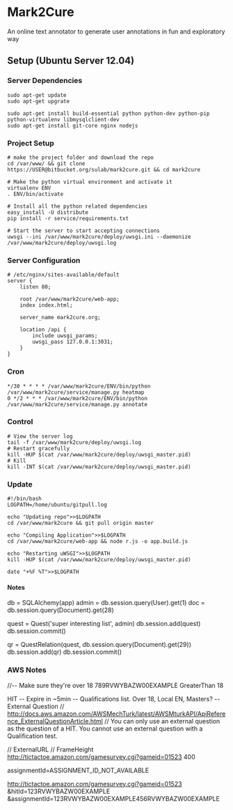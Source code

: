 # Mark2Cure

An online text annotator to generate user annotations in fun and exploratory way

## Setup (Ubuntu Server 12.04)

### Server Dependencies

    sudo apt-get update
    sudo apt-get upgrate

    sudo apt-get install build-essential python python-dev python-pip python-virtualenv libmysqlclient-dev
    sudo apt-get install git-core nginx nodejs

### Project Setup

    # make the project folder and download the repo
    cd /var/www/ && git clone https://USER@bitbucket.org/sulab/mark2cure.git && cd mark2cure

    # Make the python virtual environment and activate it
    virtualenv ENV
    . ENV/bin/activate

    # Install all the python related dependencies
    easy_install -U distribute
    pip install -r service/requirements.txt

    # Start the server to start accepting connections
    uwsgi --ini /var/www/mark2cure/deploy/uwsgi.ini --daemonize /var/www/mark2cure/deploy/uwsgi.log

### Server Configuration

    # /etc/nginx/sites-available/default
    server {
        listen 80;

        root /var/www/mark2cure/web-app;
        index index.html;

        server_name mark2cure.org;

        location /api {
            include uwsgi_params;
            uwsgi_pass 127.0.0.1:3031;
        }
    }

### Cron

    */30 * * * * /var/www/mark2cure/ENV/bin/python /var/www/mark2cure/service/manage.py heatmap
    0 */2 * * * /var/www/mark2cure/ENV/bin/python /var/www/mark2cure/service/manage.py annotate

### Control

    # View the server log
    tail -f /var/www/mark2cure/deploy/uwsgi.log
    # Restart gracefully
    kill -HUP $(cat /var/www/mark2cure/deploy/uwsgi_master.pid)
    # Kill
    kill -INT $(cat /var/www/mark2cure/deploy/uwsgi_master.pid)

### Update

    #!/bin/bash
    LOGPATH=/home/ubuntu/gitpull.log

    echo "Updating repo">>$LOGPATH
    cd /var/www/mark2cure && git pull origin master

    echo "Compiling Application">>$LOGPATH
    cd /var/www/mark2cure/web-app && node r.js -o app.build.js

    echo "Restarting uWSGI">>$LOGPATH
    kill -HUP $(cat /var/www/mark2cure/deploy/uwsgi_master.pid)

    date "+%F %T">>$LOGPATH


#### Notes

db = SQLAlchemy(app)
admin = db.session.query(User).get(1)
doc = db.session.query(Document).get(28)

quest = Quest('super interesting list', admin)
db.session.add(quest)
db.session.commit()

qr = QuestRelation(quest, db.session.query(Document).get(29))
db.session.add(qr)
db.session.commit()

### AWS Notes



//-- Make sure they're over 18
<QualificationRequirement>
  <QualificationTypeId>789RVWYBAZW00EXAMPLE</QualificationTypeId>
  <Comparator>GreaterThan</Comparator>
  <IntegerValue>18</IntegerValue>
</QualificationRequirement>

HIT
 -- Expire in ~5min
 -- Qualifications list. Over 18, Local EN, Masters?
 -- External Question
   // http://docs.aws.amazon.com/AWSMechTurk/latest/AWSMturkAPI/ApiReference_ExternalQuestionArticle.html
   // You can only use an external question as the question of a HIT. You cannot use an external question with a Qualification test.

   // ExternalURL
   // FrameHeight
  <ExternalQuestion xmlns="[the ExternalQuestion schema URL]">
    <ExternalURL>http://tictactoe.amazon.com/gamesurvey.cgi?gameid=01523</ExternalURL>
    <FrameHeight>400</FrameHeight>
  </ExternalQuestion>

  assignmentId=ASSIGNMENT_ID_NOT_AVAILABLE

  http://tictactoe.amazon.com/gamesurvey.cgi?gameid=01523
  &hitId=123RVWYBAZW00EXAMPLE
  &assignmentId=123RVWYBAZW00EXAMPLE456RVWYBAZW00EXAMPLE

